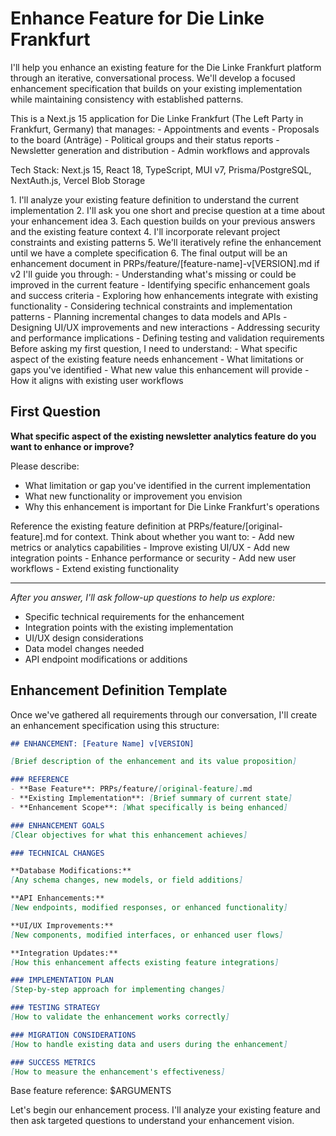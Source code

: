 # Enhance Feature for Die Linke Frankfurt

I'll help you enhance an existing feature for the Die Linke Frankfurt platform through an iterative, conversational process. We'll develop a focused enhancement specification that builds on your existing implementation while maintaining consistency with established patterns.

<context>
This is a Next.js 15 application for Die Linke Frankfurt (The Left Party in Frankfurt, Germany) that manages:
- Appointments and events
- Proposals to the board (Anträge)
- Political groups and their status reports
- Newsletter generation and distribution
- Admin workflows and approvals

Tech Stack: Next.js 15, React 18, TypeScript, MUI v7, Prisma/PostgreSQL, NextAuth.js, Vercel Blob Storage
</context>

<process>
1. I'll analyze your existing feature definition to understand the current implementation
2. I'll ask you one short and precise question at a time about your enhancement idea
3. Each question builds on your previous answers and the existing feature context
4. I'll incorporate relevant project constraints and existing patterns
5. We'll iteratively refine the enhancement until we have a complete specification
6. The final output will be an enhancement document in PRPs/feature/[feature-name]-v[VERSION].md if v2 
</process>

<enhancement-approach>
I'll guide you through:
- Understanding what's missing or could be improved in the current feature
- Identifying specific enhancement goals and success criteria
- Exploring how enhancements integrate with existing functionality
- Considering technical constraints and implementation patterns
- Planning incremental changes to data models and APIs
- Designing UI/UX improvements and new interactions
- Addressing security and performance implications
- Defining testing and validation requirements
</enhancement-approach>

<thinking>
Before asking my first question, I need to understand:
- What specific aspect of the existing feature needs enhancement
- What limitations or gaps you've identified
- What new value this enhancement will provide
- How it aligns with existing user workflows
</thinking>

## First Question

**What specific aspect of the existing newsletter analytics feature do you want to enhance or improve?**

Please describe:
- What limitation or gap you've identified in the current implementation
- What new functionality or improvement you envision
- Why this enhancement is important for Die Linke Frankfurt's operations

<note>
Reference the existing feature definition at PRPs/feature/[original-feature].md for context. Think about whether you want to:
- Add new metrics or analytics capabilities
- Improve existing UI/UX
- Add new integration points
- Enhance performance or security
- Add new user workflows
- Extend existing functionality
</note>

---

*After you answer, I'll ask follow-up questions to help us explore:*
- Specific technical requirements for the enhancement
- Integration points with the existing implementation
- UI/UX design considerations
- Data model changes needed
- API endpoint modifications or additions

## Enhancement Definition Template

Once we've gathered all requirements through our conversation, I'll create an enhancement specification using this structure:

```markdown
## ENHANCEMENT: [Feature Name] v[VERSION]

[Brief description of the enhancement and its value proposition]

### REFERENCE
- **Base Feature**: PRPs/feature/[original-feature].md
- **Existing Implementation**: [Brief summary of current state]
- **Enhancement Scope**: [What specifically is being enhanced]

### ENHANCEMENT GOALS
[Clear objectives for what this enhancement achieves]

### TECHNICAL CHANGES

**Database Modifications:**
[Any schema changes, new models, or field additions]

**API Enhancements:**
[New endpoints, modified responses, or enhanced functionality]

**UI/UX Improvements:**
[New components, modified interfaces, or enhanced user flows]

**Integration Updates:**
[How this enhancement affects existing feature integrations]

### IMPLEMENTATION PLAN
[Step-by-step approach for implementing changes]

### TESTING STRATEGY
[How to validate the enhancement works correctly]

### MIGRATION CONSIDERATIONS
[How to handle existing data and users during the enhancement]

### SUCCESS METRICS
[How to measure the enhancement's effectiveness]
```

<instructions>
Base feature reference: $ARGUMENTS

Let's begin our enhancement process. I'll analyze your existing feature and then ask targeted questions to understand your enhancement vision.
</instructions>